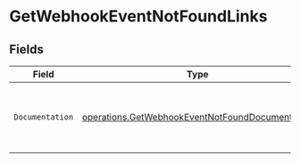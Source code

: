 # GetWebhookEventNotFoundLinks


## Fields

| Field                                                                                                              | Type                                                                                                               | Required                                                                                                           | Description                                                                                                        |
| ------------------------------------------------------------------------------------------------------------------ | ------------------------------------------------------------------------------------------------------------------ | ------------------------------------------------------------------------------------------------------------------ | ------------------------------------------------------------------------------------------------------------------ |
| `Documentation`                                                                                                    | [operations.GetWebhookEventNotFoundDocumentation](../../models/operations/getwebhookeventnotfounddocumentation.md) | :heavy_check_mark:                                                                                                 | The URL to the generic Mollie API error handling guide.                                                            |